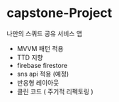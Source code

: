# capstone-Project
  나만의 스쿼드 공유 서비스 앱

  - MVVM 패턴 적용
  - TTD 지향
  - firebase firestore
  - sns api 적용 (예정)
  - 반응형 레이아웃
  - 클린 코드 ( 주기적 리펙토링 )
